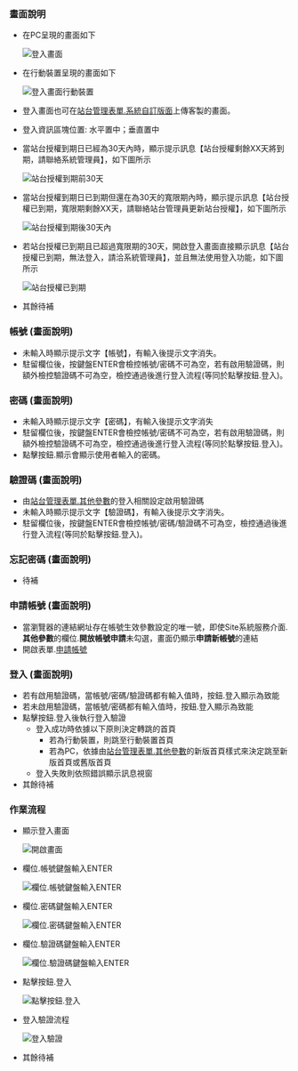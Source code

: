 ﻿### <div id="view">畫面說明</div>
* 在PC呈現的畫面如下

    ![登入畫面]

* 在行動裝置呈現的畫面如下

    ![登入畫面行動裝置]

* 登入畫面也可在[站台管理表單.系統自訂版面]()上傳客製的畫面。
* 登入資訊區塊位置: 水平置中；垂直置中
* 當站台授權到期日已經為30天內時，顯示提示訊息【站台授權剩餘XX天將到期，請聯絡系統管理員】，如下圖所示
  
  ![站台授權到期前30天]

* 當站台授權到期日已到期但還在為30天的寬限期內時，顯示提示訊息【站台授權已到期，寬限期剩餘XX天，請聯絡站台管理員更新站台授權】，如下圖所示
  
  ![站台授權到期後30天內]

* 若站台授權已到期且已超過寬限期的30天，開啟登入畫面直接顯示訊息【站台授權已到期，無法登入，請洽系統管理員】，並且無法使用登入功能，如下圖所示

  ![站台授權已到期]

* <ps>其餘待補</ps>

### <div id="account">帳號 <path>(畫面說明)</path></div>
* 未輸入時顯示提示文字【帳號】，有輸入後提示文字消失。
* 駐留欄位後，按鍵盤ENTER會檢控帳號/密碼不可為空，若有啟用驗證碼，則額外檢控驗證碼不可為空，檢控通過後進行登入流程(等同於點擊按鈕.登入)。

### <div id="password">密碼 <path>(畫面說明)</path></div>
* 未輸入時顯示提示文字【密碼】，有輸入後提示文字消失
* 駐留欄位後，按鍵盤ENTER會檢控帳號/密碼不可為空，若有啟用驗證碼，則額外檢控驗證碼不可為空，檢控通過後進行登入流程(等同於點擊按鈕.登入)。
* 點擊按鈕.顯示會顯示使用者輸入的密碼。

### <div id="captcha">驗證碼 <path>(畫面說明)</path></div>
* 由[站台管理表單.其他參數](../../SITE/otherparameter/README.md)的登入相關設定啟用驗證碼
* 未輸入時顯示提示文字【驗證碼】，有輸入後提示文字消失。
* 駐留欄位後，按鍵盤ENTER會檢控帳號/密碼/驗證碼不可為空，檢控通過後進行登入流程(等同於點擊按鈕.登入)。

### <div id="forgetpassword">忘記密碼 <path>(畫面說明)</path></div>
* 待補

### <div id="applyaccount">申請帳號 <path>(畫面說明)</path></div>
* 當瀏覽器的連結網址存在帳號生效參數設定的唯一號，即使Site系統服務介面.**其他參數**的欄位.**開放帳號申請**未勾選，畫面仍顯示**申請新帳號**的連結
* 開啟表單.[申請帳號](../APPLYACCOUNT/README.md)

### <div id="login">登入 <path>(畫面說明)</path></div>
* 若有啟用驗證碼，當帳號/密碼/驗證碼都有輸入值時，按鈕.登入顯示為致能
* 若未啟用驗證碼，當帳號/密碼都有輸入值時，按鈕.登入顯示為致能
* 點擊按鈕.登入後執行登入驗證
    * 登入成功時依據以下原則決定轉跳的首頁
        * 若為行動裝置，則跳至行動裝置首頁
        * 若為PC，依據由[站台管理表單.其他參數](../../SITE/otherparameter/README.md)的新版首頁樣式來決定跳至新版首頁或舊版首頁
    * 登入失敗則依照錯誤顯示訊息視窗
* 其餘待補

### <div id="action">作業流程</div>
* 顯示登入畫面

    ![開啟畫面]

* 欄位.帳號鍵盤輸入ENTER

    ![欄位.帳號鍵盤輸入ENTER]

* 欄位.密碼鍵盤輸入ENTER

    ![欄位.密碼鍵盤輸入ENTER]

* 欄位.驗證碼鍵盤輸入ENTER

    ![欄位.驗證碼鍵盤輸入ENTER]

* 點擊按鈕.登入

    ![點擊按鈕.登入]

* 登入驗證流程

    ![登入驗證]

* 其餘待補

[登入畫面]:attachment/login.png "登入畫面"
[登入畫面行動裝置]:attachment/loginmobile.png "登入畫面行動裝置"
[開啟畫面]:attachment/login_open.png "開啟畫面"
[欄位.帳號鍵盤輸入ENTER]:attachment/accountenter.png "欄位.帳號鍵盤輸入ENTER"
[欄位.密碼鍵盤輸入ENTER]:attachment/passwordenter.png "欄位.密碼鍵盤輸入ENTER"
[欄位.驗證碼鍵盤輸入ENTER]:attachment/captchaenter.png "欄位.驗證碼鍵盤輸入ENTER"
[點擊按鈕.登入]:attachment/clicklogin.png "點擊按鈕.登入"
[登入驗證]:attachment/loginverify.png "登入驗證"
[站台授權到期前30天]:attachment/login_auth.png "站台授權到期前30天"
[站台授權到期後30天內]:attachment/login_auth_expire1.png "站台授權到期後30天內"
[站台授權已到期]:attachment/login_auth_expire.png "站台授權已到期"